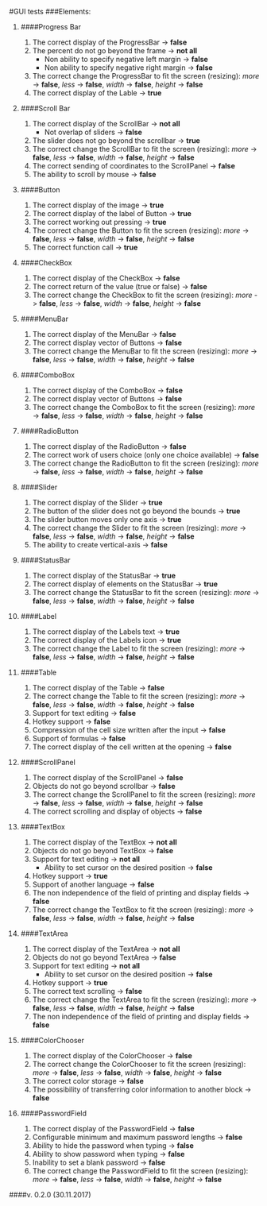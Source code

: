 #GUI tests
###Elements:

1. ####Progress Bar
	1. The correct display of the ProgressBar -> **false**
	2. The percent do not go beyond the frame -> **not all**
		- Non ability to specify negative left margin -> **false**
		- Non ability to specify negative right margin -> **false**
	3. The correct сhange the ProgressBar to fit the screen (resizing): *more* -> **false**, *less* -> **false**, *width* -> **false**, *height* -> **false** 
	4. The correct display of the Lable -> **true**

2. ####Scroll Bar
	1. The correct display of the ScrollBar -> **not all** 
		- Not overlap of sliders -> **false**
	2. The slider does not go beyond the scrollbar -> **true**
	3. The correct сhange the ScrollBar to fit the screen (resizing): *more* -> **false**, *less* -> **false**, *width* -> **false**, *height* -> **false** 
	4. The correct sending of coordinates to the ScrollPanel -> **false**
	5. The ability to scroll by mouse -> **false**

3. ####Button
	1. The correct display of the image -> **true**
	2. The correct display of the label of Button -> **true**
	3. The correct working out pressing -> **true**
	4. The correct сhange the Button to fit the screen (resizing): *more* -> **false**, *less* -> **false**, *width* -> **false**, *height* -> **false** 
	5. The correct function call -> **true**
4. ####CheckBox
	1. The correct display of the CheckBox -> **false**
	2. The correct return of the value (true or false) -> **false**
	3. The correct сhange the CheckBox to fit the screen (resizing): *more* -> **false**, *less* -> **false**, *width* -> **false**, *height* -> **false** 
5. ####MenuBar
	1. The correct display of the MenuBar -> **false**
	2. The correct display vector of Buttons -> **false**
	3. The correct сhange the MenuBar to fit the screen (resizing): *more* -> **false**, *less* -> **false**, *width* -> **false**, *height* -> **false** 
6. ####ComboBox 
	1. The correct display of the ComboBox -> **false**
	2. The correct display vector of Buttons -> **false**
	3. The correct сhange the ComboBox  to fit the screen (resizing): *more* -> **false**, *less* -> **false**, *width* -> **false**, *height* -> **false** 

7. ####RadioButton
	1. The correct display of the RadioButton -> **false**
	2. The correct work of users choice (only one choice available) -> **false**
	3. The correct сhange the RadioButton to fit the screen (resizing): *more* -> **false**, *less* -> **false**, *width* -> **false**, *height* -> **false** 

8. ####Slider
	1. The correct display of the Slider -> **true**
	2. The button of the slider does not go beyond the bounds -> **true**
	3. The slider button moves only one axis -> **true**
	4. The correct сhange the Slider to fit the screen (resizing): *more* -> **false**, *less* -> **false**, *width* -> **false**, *height* -> **false** 
	5. The ability to create vertical-axis -> **false** 

9. ####StatusBar
	1. The correct display of the StatusBar -> **true**
	2. The correct display of elements on the StatusBar -> **true**
	3. The correct сhange the StatusBar to fit the screen (resizing): *more* -> **false**, *less* -> **false**, *width* -> **false**, *height* -> **false** 

10. ####Label 
	1. The correct display of the Labels text -> **true**
	2. The correct display of the Labels icon -> **true**
	3. The correct сhange the Label to fit the screen (resizing): *more* -> **false**, *less* -> **false**, *width* -> **false**, *height* -> **false** 
11. ####Table
	1. The correct display of the Table -> **false** 
	2. The correct сhange the Table to fit the screen (resizing): *more* -> **false**, *less* -> **false**, *width* -> **false**, *height* -> **false** 
	3. Support for text editing -> **false** 
	4. Hotkey support -> **false** 
	5. Compression of the cell size written after the input -> **false** 
	6. Support of formulas -> **false** 
	7. The correct display of the cell written at the opening -> **false** 

12. ####ScrollPanel
	1. The correct display of the ScrollPanel -> **false** 
	2. Objects do not go beyond scrollbar -> **false** 
	3. The correct сhange the ScrollPanel to fit the screen (resizing): *more* -> **false**, *less* -> **false**, *width* -> **false**, *height* -> **false** 
	4. The correct scrolling and display of objects -> **false** 

13. ####TextBox
	1. The correct display of the TextBox -> **not all**
	2. Objects do not go beyond TextBox -> **false**
	3. Support for text editing -> **not all**
		- Ability to set cursor on the desired position -> **false** 
	4. Hotkey support -> **true**
 	5. Support of another language -> **false** 
	6. The non independence of the field of printing and display fields -> **false** 
	7. The correct сhange the TextBox to fit the screen (resizing): *more* -> **false**, *less* -> **false**, *width* -> **false**, *height* -> **false** 

14. ####TextArea
	1. The correct display of the TextArea -> **not all**
	2. Objects do not go beyond TextArea -> **false**
	3. Support for text editing -> **not all**
		- Ability to set cursor on the desired position -> **false**
	4. Hotkey support -> **true**
	5. The correct text scrolling -> **false**
	6. The correct сhange the TextArea to fit the screen (resizing): *more* -> **false**, *less* -> **false**, *width* -> **false**, *height* -> **false** 
	7. The non independence of the field of printing and display fields -> **false**

15. ####ColorChooser
	1. The correct display of the ColorChooser -> **false**
	2. The correct сhange the ColorChooser to fit the screen (resizing): *more* -> **false**, *less* -> **false**, *width* -> **false**, *height* -> **false** 
	3. The correct color storage -> **false**
	4. The possibility of transferring color information to another block -> **false**

16. ####PasswordField
	1. The correct display of the PasswordField -> **false**
	2. Configurable minimum and maximum password lengths -> **false**
	3. Ability to hide the password when typing -> **false**
	4. Ability to show password when typing -> **false**
	5. Inability to set a blank password -> **false**
	6. The correct сhange the PasswordField to fit the screen (resizing): *more* -> **false**, *less* -> **false**, *width* -> **false**, *height* -> **false** 

####v. 0.2.0 (30.11.2017)
